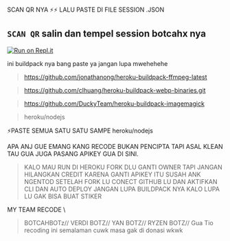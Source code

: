 SCAN QR NYA ⚡⚡ LALU PASTE DI FILE SESSION .JSON
## `SCAN QR` salin dan tempel session botcahx nya

[![Run on Repl.it](https://repl.it/badge/github/quiec/whatsAlfa)](https://replit.com/@tioclkp02/SCANMODULE?v=1)

ini buildpack nya bang paste ya jangan lupa mwehehehe


>   https://github.com/jonathanong/heroku-buildpack-ffmpeg-latest

>   https://github.com/clhuang/heroku-buildpack-webp-binaries.git

>   https://github.com/DuckyTeam/heroku-buildpack-imagemagick

>   heroku/nodejs

⚡PASTE SEMUA SATU SATU SAMPE heroku/nodejs



APA ANJ GUE EMANG KANG RECODE BUKAN PENCIPTA TAPI ASAL KLEAN TAU GUA JUGA PASANG APIKEY GUA DI SINI.
>KALO MAU RUN DI HEROKU FORK DLU GANTI OWNER TAPI JANGAN HILANGKAN CREDIT KARENA GANTI APIKEY ITU SUSAH ANK NGENTOD
>SETELAH FORK LU CONECT GITHUB LU DAN AKTIFKAN CLI DAN AUTO DEPLOY JANGAN LUPA BUILDPACK NYA KALO LUPA LU GAK BISA BUAT STIKER

MY TEAM RECODE \\
> BOTCAHBOTz//
>VERDI BOTZ//
>YAN BOTZ//
>RYZEN BOTZ//
>Gua Tio recoding ini semalaman cuwk masa gak di donasi wkwk

